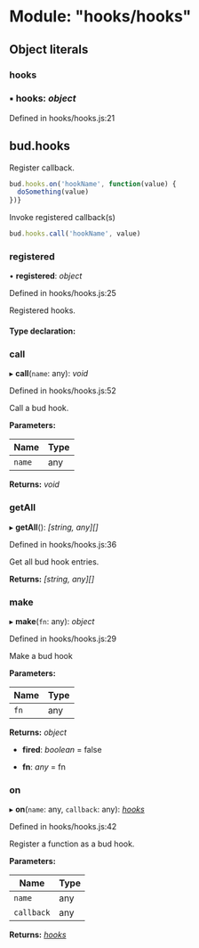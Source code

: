 # Module: "hooks/hooks"

## Object literals

###  hooks

### ▪ **hooks**: *object*

Defined in hooks/hooks.js:21

## bud.hooks

Register callback.

```js
bud.hooks.on('hookName', function(value) {
  doSomething(value)
})}
```

Invoke registered callback(s)

```js
bud.hooks.call('hookName', value)
```

###  registered

• **registered**: *object*

Defined in hooks/hooks.js:25

Registered hooks.

#### Type declaration:

###  call

▸ **call**(`name`: any): *void*

Defined in hooks/hooks.js:52

Call a bud hook.

**Parameters:**

Name | Type |
------ | ------ |
`name` | any |

**Returns:** *void*

###  getAll

▸ **getAll**(): *[string, any][]*

Defined in hooks/hooks.js:36

Get all bud hook entries.

**Returns:** *[string, any][]*

###  make

▸ **make**(`fn`: any): *object*

Defined in hooks/hooks.js:29

Make a bud hook

**Parameters:**

Name | Type |
------ | ------ |
`fn` | any |

**Returns:** *object*

* **fired**: *boolean* = false

* **fn**: *any* = fn

###  on

▸ **on**(`name`: any, `callback`: any): *[hooks](_hooks_hooks_.md#hooks)*

Defined in hooks/hooks.js:42

Register a function as a bud hook.

**Parameters:**

Name | Type |
------ | ------ |
`name` | any |
`callback` | any |

**Returns:** *[hooks](_hooks_hooks_.md#hooks)*
